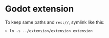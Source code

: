 # Godot extension

To keep same paths and `res://`, symlink like this:

```sh
> ln -s ../extension/extension extension
```
